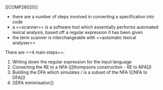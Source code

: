 [[COMP26020]]

- there are a number of steps involved in converting a specification into code
- a ==scanner== is a software tool which essentially performs automated lexical analysis, based off a regular expression it has been given
- the term scanner is interchangeable with ==automatic lexical analyser==

There are ==4 main steps==:
1. Writing down the regular expression for the input language
2. Converting the RE to a NFA ([[thompsons construction - RE to NFA]])
3. Building the DFA which simulates / is a subset of the NFA ([[NFA to DFA]])
4. [[DFA minimisation]]